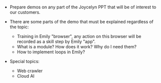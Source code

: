 - Prepare demos on any part of the Joycelyn PPT that will be of interest to our customers.
- There are some parts of the demo that must be explained regardless of the topic:

  - Training in Emily "browser", any action on this browser will be recorded as a skill step by Emily "app".
  - What is a module? How does it work? Why do I need them?
  - How to implement loops in Emily?

- Special topics:
  - Web crawler
  - Cloud AI
